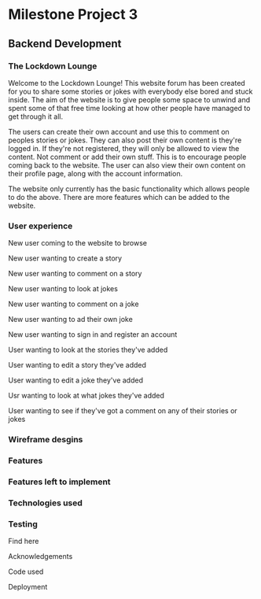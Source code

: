 # Milestone Project 3

## Backend Development

### The Lockdown Lounge
Welcome to the Lockdown Lounge! This website forum has been created for you to share some stories or jokes with everybody else bored and stuck inside. The aim of the website is to give people some space to unwind and spent some of that free time looking at how other people have managed to get through it all. 

The users can create their own account and use this to comment on peoples stories or jokes. They can also post their own content is they're logged in. If they're not registered, they will only be allowed to view the content. Not comment or add their own stuff. This is to encourage people coming back to the website. The user can also view their own content on their profile page, along with the account information. 

The website only currently has the basic functionality which allows people to do the above. There are more features which can be added to the website. 

### User experience
New user coming to the website to browse

New user wanting to create a story

New user wanting to comment on a story

New user wanting to look at jokes

New user wanting to comment on a joke

New user wanting to ad their own joke

New user wanting to sign in and register an account

User wanting to look at the stories they've added

User wanting to edit a story they've added

User wanting to edit a joke they've added

Usr wanting to look at what jokes they've added

User wanting to see if they've got a comment on any of their stories or jokes

### Wireframe desgins 

### Features


### Features left to implement

### Technologies used

### Testing
Find here

Acknowledgements

Code used

Deployment

